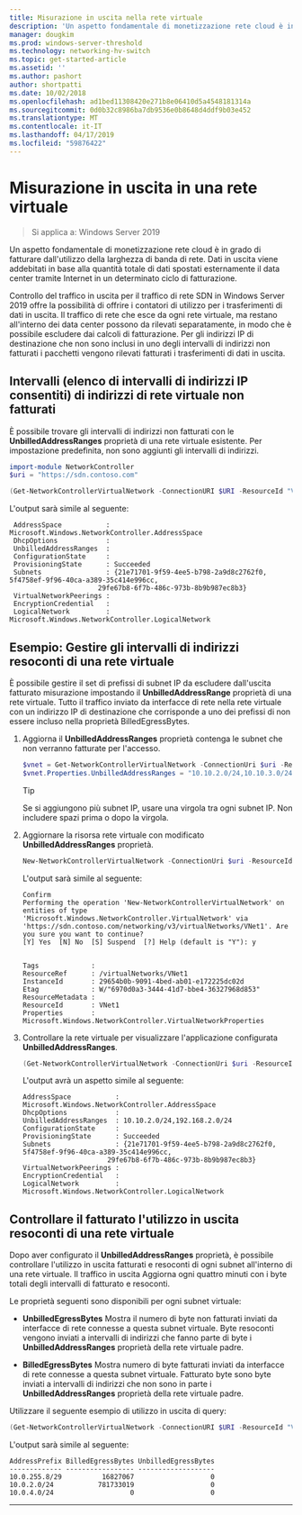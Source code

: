 ```yaml
---
title: Misurazione in uscita nella rete virtuale
description: 'Un aspetto fondamentale di monetizzazione rete cloud è in uscita della larghezza di banda di rete. Ad esempio: dati in uscita trasferisce il modello di business In Microsoft Azure. Dati in uscita viene addebitati in base alla quantità totale di dati spostati esternamente Data Center di Azure tramite Internet in un determinato ciclo di fatturazione.'
manager: dougkim
ms.prod: windows-server-threshold
ms.technology: networking-hv-switch
ms.topic: get-started-article
ms.assetid: ''
ms.author: pashort
author: shortpatti
ms.date: 10/02/2018
ms.openlocfilehash: ad1bed11308420e271b8e06410d5a4548181314a
ms.sourcegitcommit: 0d0b32c8986ba7db9536e0b8648d4ddf9b03e452
ms.translationtype: MT
ms.contentlocale: it-IT
ms.lasthandoff: 04/17/2019
ms.locfileid: "59876422"
---
```

# <a name="egress-metering-in-a-virtual-network"></a>Misurazione in uscita in una rete virtuale

>Si applica a: Windows Server 2019


Un aspetto fondamentale di monetizzazione rete cloud è in grado di fatturare dall'utilizzo della larghezza di banda di rete. Dati in uscita viene addebitati in base alla quantità totale di dati spostati esternamente il data center tramite Internet in un determinato ciclo di fatturazione.

Controllo del traffico in uscita per il traffico di rete SDN in Windows Server 2019 offre la possibilità di offrire i contatori di utilizzo per i trasferimenti di dati in uscita. Il traffico di rete che esce da ogni rete virtuale, ma restano all'interno dei data center possono da rilevati separatamente, in modo che è possibile escludere dai calcoli di fatturazione. Per gli indirizzi IP di destinazione che non sono inclusi in uno degli intervalli di indirizzi non fatturati i pacchetti vengono rilevati fatturati i trasferimenti di dati in uscita.

## <a name="virtual-network-unbilled-address-ranges-whitelist-of-ip-ranges"></a>Intervalli (elenco di intervalli di indirizzi IP consentiti) di indirizzi di rete virtuale non fatturati

È possibile trovare gli intervalli di indirizzi non fatturati con le **UnbilledAddressRanges** proprietà di una rete virtuale esistente. Per impostazione predefinita, non sono aggiunti gli intervalli di indirizzi.

   ```PowerShell
   import-module NetworkController
   $uri = "https://sdn.contoso.com"

   (Get-NetworkControllerVirtualNetwork -ConnectionURI $URI -ResourceId "VNet1").properties
   ```

L'output sarà simile al seguente:
   ```
    AddressSpace           : Microsoft.Windows.NetworkController.AddressSpace
    DhcpOptions            :
    UnbilledAddressRanges  :
    ConfigurationState     :
    ProvisioningState      : Succeeded
    Subnets                : {21e71701-9f59-4ee5-b798-2a9d8c2762f0, 5f4758ef-9f96-40ca-a389-35c414e996cc,
                         29fe67b8-6f7b-486c-973b-8b9b987ec8b3}
    VirtualNetworkPeerings :
    EncryptionCredential   :
    LogicalNetwork         : Microsoft.Windows.NetworkController.LogicalNetwork
   ```


## <a name="example-manage-the-unbilled-address-ranges-of-a-virtual-network"></a>Esempio: Gestire gli intervalli di indirizzi resoconti di una rete virtuale

È possibile gestire il set di prefissi di subnet IP da escludere dall'uscita fatturato misurazione impostando il **UnbilledAddressRange** proprietà di una rete virtuale.  Tutto il traffico inviato da interfacce di rete nella rete virtuale con un indirizzo IP di destinazione che corrisponde a uno dei prefissi di non essere incluso nella proprietà BilledEgressBytes.

1.  Aggiorna il **UnbilledAddressRanges** proprietà contenga le subnet che non verranno fatturate per l'accesso.

    ```PowerShell
    $vnet = Get-NetworkControllerVirtualNetwork -ConnectionUri $uri -ResourceID "VNet1"
    $vnet.Properties.UnbilledAddressRanges = "10.10.2.0/24,10.10.3.0/24"
    ```
    
    >[!TIP]
    >Se si aggiungono più subnet IP, usare una virgola tra ogni subnet IP.  Non includere spazi prima o dopo la virgola.

2.  Aggiornare la risorsa rete virtuale con modificato **UnbilledAddressRanges** proprietà.

    ```PowerShell
    New-NetworkControllerVirtualNetwork -ConnectionUri $uri -ResourceId "VNet1" -Properties $unbilled.Properties -PassInnerException
    ```

    L'output sarà simile al seguente:
    ```
    Confirm
    Performing the operation 'New-NetworkControllerVirtualNetwork' on entities of type
    'Microsoft.Windows.NetworkController.VirtualNetwork' via
    'https://sdn.contoso.com/networking/v3/virtualNetworks/VNet1'. Are you sure you want to continue?
    [Y] Yes  [N] No  [S] Suspend  [?] Help (default is "Y"): y
    
    
    Tags             :
    ResourceRef      : /virtualNetworks/VNet1
    InstanceId       : 29654b0b-9091-4bed-ab01-e172225dc02d
    Etag             : W/"6970d0a3-3444-41d7-bbe4-36327968d853"
    ResourceMetadata :
    ResourceId       : VNet1
    Properties       : Microsoft.Windows.NetworkController.VirtualNetworkProperties
    ```


3.  Controllare la rete virtuale per visualizzare l'applicazione configurata **UnbilledAddressRanges**.

    ```PowerShell
    (Get-NetworkControllerVirtualNetwork -ConnectionUri $uri -ResourceID "VNet1").properties
    ```

    L'output avrà un aspetto simile al seguente:
    ```
    AddressSpace           : Microsoft.Windows.NetworkController.AddressSpace
    DhcpOptions            :
    UnbilledAddressRanges  : 10.10.2.0/24,192.168.2.0/24
    ConfigurationState     :
    ProvisioningState      : Succeeded
    Subnets                : {21e71701-9f59-4ee5-b798-2a9d8c2762f0, 5f4758ef-9f96-40ca-a389-35c414e996cc,
                         29fe67b8-6f7b-486c-973b-8b9b987ec8b3}
    VirtualNetworkPeerings :
    EncryptionCredential   :
    LogicalNetwork         : Microsoft.Windows.NetworkController.LogicalNetwork
    ```

## <a name="check-the-billed-the-unbilled-egress-usage-of-a-virtual-network"></a>Controllare il fatturato l'utilizzo in uscita resoconti di una rete virtuale

Dopo aver configurato il **UnbilledAddressRanges** proprietà, è possibile controllare l'utilizzo in uscita fatturati e resoconti di ogni subnet all'interno di una rete virtuale. Il traffico in uscita Aggiorna ogni quattro minuti con i byte totali degli intervalli di fatturato e resoconti.

Le proprietà seguenti sono disponibili per ogni subnet virtuale:

-   **UnbilledEgressBytes** Mostra il numero di byte non fatturati inviati da interfacce di rete connesse a questa subnet virtuale. Byte resoconti vengono inviati a intervalli di indirizzi che fanno parte di byte i **UnbilledAddressRanges** proprietà della rete virtuale padre.

-   **BilledEgressBytes** Mostra numero di byte fatturati inviati da interfacce di rete connesse a questa subnet virtuale. Fatturato byte sono byte inviati a intervalli di indirizzi che non sono in parte i **UnbilledAddressRanges** proprietà della rete virtuale padre.

Utilizzare il seguente esempio di utilizzo in uscita di query:

```PowerShell
(Get-NetworkControllerVirtualNetwork -ConnectionURI $URI -ResourceId "VNet1").properties.subnets.properties | ft AddressPrefix,BilledEgressBytes,UnbilledEgressBytes
```

L'output sarà simile al seguente:
```
AddressPrefix BilledEgressBytes UnbilledEgressBytes
------------- ----------------- -------------------
10.0.255.8/29          16827067                   0
10.0.2.0/24           781733019                   0
10.0.4.0/24                   0                   0
```
    

---